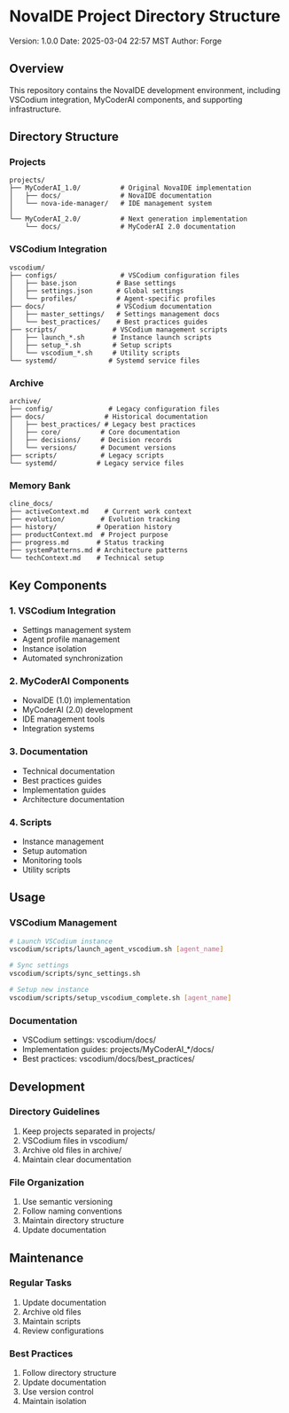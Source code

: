 # NovaIDE Project Directory Structure
Version: 1.0.0
Date: 2025-03-04 22:57 MST
Author: Forge

## Overview
This repository contains the NovaIDE development environment, including VSCodium integration, MyCoderAI components, and supporting infrastructure.

## Directory Structure

### Projects
```
projects/
├── MyCoderAI_1.0/          # Original NovaIDE implementation
│   ├── docs/               # NovaIDE documentation
│   └── nova-ide-manager/   # IDE management system
│
└── MyCoderAI_2.0/          # Next generation implementation
    └── docs/               # MyCoderAI 2.0 documentation
```

### VSCodium Integration
```
vscodium/
├── configs/                # VSCodium configuration files
│   ├── base.json          # Base settings
│   ├── settings.json      # Global settings
│   └── profiles/          # Agent-specific profiles
├── docs/                  # VSCodium documentation
│   ├── master_settings/   # Settings management docs
│   └── best_practices/    # Best practices guides
├── scripts/              # VSCodium management scripts
│   ├── launch_*.sh       # Instance launch scripts
│   ├── setup_*.sh        # Setup scripts
│   └── vscodium_*.sh     # Utility scripts
└── systemd/             # Systemd service files
```

### Archive
```
archive/
├── config/              # Legacy configuration files
├── docs/               # Historical documentation
│   ├── best_practices/ # Legacy best practices
│   ├── core/          # Core documentation
│   ├── decisions/     # Decision records
│   └── versions/      # Document versions
├── scripts/           # Legacy scripts
└── systemd/          # Legacy service files
```

### Memory Bank
```
cline_docs/
├── activeContext.md    # Current work context
├── evolution/         # Evolution tracking
├── history/          # Operation history
├── productContext.md  # Project purpose
├── progress.md       # Status tracking
├── systemPatterns.md # Architecture patterns
└── techContext.md    # Technical setup
```

## Key Components

### 1. VSCodium Integration
- Settings management system
- Agent profile management
- Instance isolation
- Automated synchronization

### 2. MyCoderAI Components
- NovaIDE (1.0) implementation
- MyCoderAI (2.0) development
- IDE management tools
- Integration systems

### 3. Documentation
- Technical documentation
- Best practices guides
- Implementation guides
- Architecture documentation

### 4. Scripts
- Instance management
- Setup automation
- Monitoring tools
- Utility scripts

## Usage

### VSCodium Management
```bash
# Launch VSCodium instance
vscodium/scripts/launch_agent_vscodium.sh [agent_name]

# Sync settings
vscodium/scripts/sync_settings.sh

# Setup new instance
vscodium/scripts/setup_vscodium_complete.sh [agent_name]
```

### Documentation
- VSCodium settings: vscodium/docs/
- Implementation guides: projects/MyCoderAI_*/docs/
- Best practices: vscodium/docs/best_practices/

## Development

### Directory Guidelines
1. Keep projects separated in projects/
2. VSCodium files in vscodium/
3. Archive old files in archive/
4. Maintain clear documentation

### File Organization
1. Use semantic versioning
2. Follow naming conventions
3. Maintain directory structure
4. Update documentation

## Maintenance

### Regular Tasks
1. Update documentation
2. Archive old files
3. Maintain scripts
4. Review configurations

### Best Practices
1. Follow directory structure
2. Update documentation
3. Use version control
4. Maintain isolation